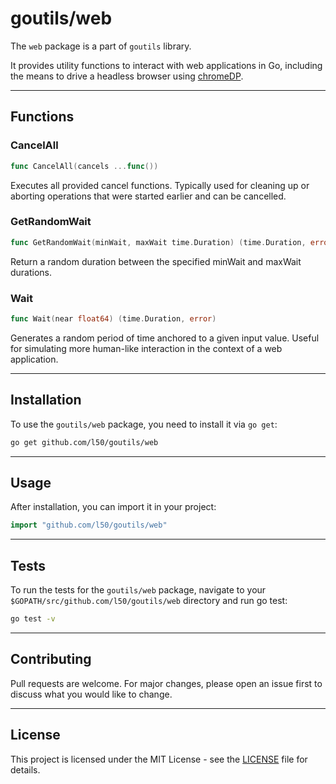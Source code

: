 # goutils/web

The `web` package is a part of `goutils` library.

It provides utility functions to interact with web applications
in Go, including the means to drive a headless browser
using [chromeDP](https://github.com/chromedp/chromedp).

---

## Functions

### CancelAll

```go
func CancelAll(cancels ...func())
```

Executes all provided cancel functions. Typically used for cleaning
up or aborting operations that were started earlier and can be cancelled.

### GetRandomWait

```go
func GetRandomWait(minWait, maxWait time.Duration) (time.Duration, error)
```

Return a random duration between the specified minWait and maxWait durations.

### Wait

```go
func Wait(near float64) (time.Duration, error)
```

Generates a random period of time anchored to a given input value.
Useful for simulating more human-like interaction in the context of a web application.

---

## Installation

To use the `goutils/web` package, you need to install it via `go get`:

```bash
go get github.com/l50/goutils/web
```

---

## Usage

After installation, you can import it in your project:

```go
import "github.com/l50/goutils/web"
```

---

## Tests

To run the tests for the `goutils/web` package, navigate to
your `$GOPATH/src/github.com/l50/goutils/web` directory
and run go test:

```bash
go test -v
```

---

## Contributing

Pull requests are welcome. For major changes, please
open an issue first to discuss what you would like to change.

---

## License

This project is licensed under the MIT License - see
the [LICENSE](../../LICENSE) file for details.
